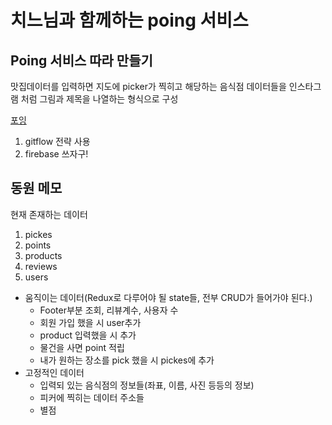 # 치느님과 함께하는 poing 서비스

## Poing 서비스 따라 만들기

맛집데이터를 입력하면 지도에 picker가 찍히고 해당하는 음식점 데이터들을 인스타그램 처럼 그림과 제목을 나열하는 형식으로 구성

[포잉](https://www.poing.co.kr/seoul/restaurant/search?query%5Bper_page%5D=12&query%5Bplace_area%5D=2080&query%5Bfood_types%5D=)

1. gitflow 전략 사용
2. firebase 쓰자구!

## 동원 메모

현재 존재하는 데이터

1. pickes
2. points
3. products
4. reviews
5. users

- 움직이는 데이터(Redux로 다루어야 될 state들, 전부 CRUD가 들어가야 된다.)
  - Footer부분 조회, 리뷰계수, 사용자 수
  - 회원 가입 했을 시 user추가
  - product 입력했을 시 추가
  - 물건을 사면 point 적립
  - 내가 원하는 장소를 pick 했을 시 pickes에 추가
- 고정적인 데이터
  - 입력되 있는 음식점의 정보들(좌표, 이름, 사진 등등의 정보)
  - 피커에 찍히는 데이터 주소들
  - 별점
